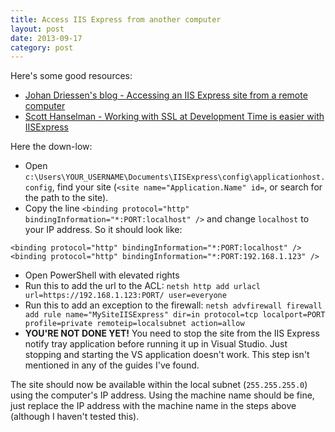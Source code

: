 ```yaml
---
title: Access IIS Express from another computer
layout: post
date: 2013-09-17
category: post
---
```


Here's some good resources:

- [Johan Driessen's blog - Accessing an IIS Express site from a remote computer](https://johan.driessen.se/posts/Accessing-an-IIS-Express-site-from-a-remote-computer)
- [Scott Hanselman - Working with SSL at Development Time is easier with IISExpress](https://www.hanselman.com/blog/WorkingWithSSLAtDevelopmentTimeIsEasierWithIISExpress.aspx)

Here the down-low:

- Open `c:\Users\YOUR_USERNAME\Documents\IISExpress\config\applicationhost.config`, find your site (`<site name="Application.Name" id=`, or search for the path to the site).
- Copy the line `<binding protocol="http" bindingInformation="*:PORT:localhost" />` and change `localhost` to your IP address. So it should look like:

 <!-- code -->

	<binding protocol="http" bindingInformation="*:PORT:localhost" />
	<binding protocol="http" bindingInformation="*:PORT:192.168.1.123" />

- Open PowerShell with elevated rights
- Run this to add the url to the ACL: `netsh http add urlacl url=https://192.168.1.123:PORT/ user=everyone`
- Run this to add an exception to the firewall: `netsh advfirewall firewall add rule name="MySiteIISExpress" dir=in protocol=tcp localport=PORT profile=private remoteip=localsubnet action=allow`
- **YOU'RE NOT DONE YET!** You need to stop the site from the IIS Express notify tray application before running it up in Visual Studio. Just stopping and starting the VS application doesn't work. This step isn't mentioned in any of the guides I've found.

The site should now be available within the local subnet (`255.255.255.0`) using the computer's IP address. Using the machine name should be fine, just replace the IP address with the machine name in the steps above (although I haven't tested this).



